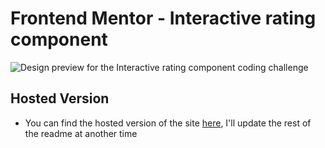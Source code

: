 # Frontend Mentor - Interactive rating component

![Design preview for the Interactive rating component coding challenge](./design/desktop-preview.jpg)

## Hosted Version

- You can find the hosted version of the site [here](https://storied-daffodil-656ef5.netlify.app/), I'll update the rest of the readme at another time
